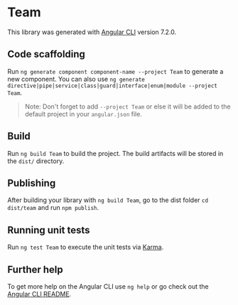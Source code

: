 # Team

This library was generated with [Angular CLI](https://github.com/angular/angular-cli) version 7.2.0.

## Code scaffolding

Run `ng generate component component-name --project Team` to generate a new component. You can also use `ng generate directive|pipe|service|class|guard|interface|enum|module --project Team`.
> Note: Don't forget to add `--project Team` or else it will be added to the default project in your `angular.json` file. 

## Build

Run `ng build Team` to build the project. The build artifacts will be stored in the `dist/` directory.

## Publishing

After building your library with `ng build Team`, go to the dist folder `cd dist/team` and run `npm publish`.

## Running unit tests

Run `ng test Team` to execute the unit tests via [Karma](https://karma-runner.github.io).

## Further help

To get more help on the Angular CLI use `ng help` or go check out the [Angular CLI README](https://github.com/angular/angular-cli/blob/master/README.md).
